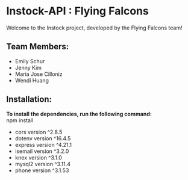 # Instock-API : Flying Falcons

Welcome to the Instock project, developed by the Flying Falcons team!

## Team Members:
- Emily Schur
- Jenny Kim
- Maria Jose Cilloniz
- Wendi Huang

## Installation:
**To install the dependencies, run the following command:**  
npm install 
- cors version ^2.8.5
- dotenv version ^16.4.5
- express version ^4.21.1
- isemail version ^3.2.0
- knex version ^3.1.0
- mysql2 version ^3.11.4
- phone version ^3.1.53
